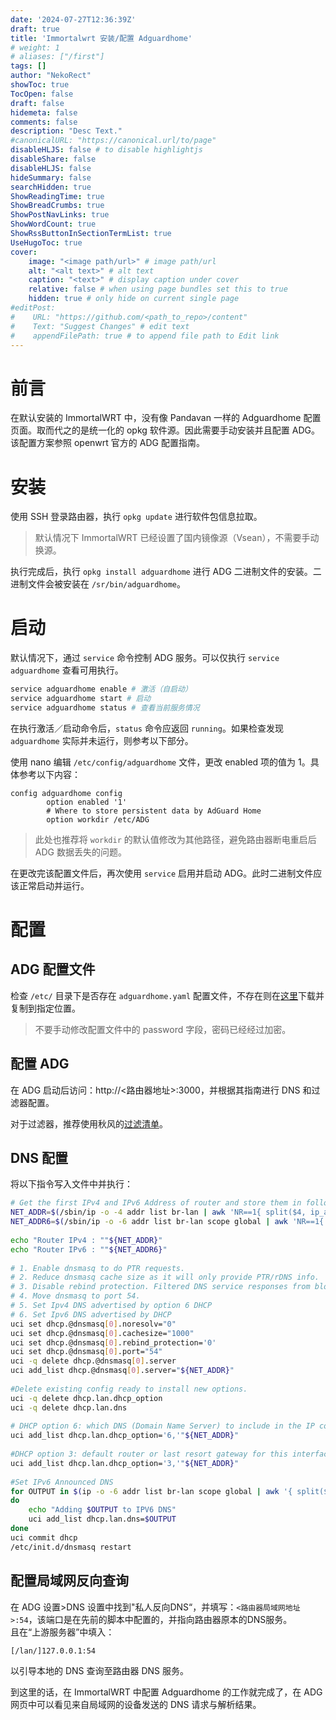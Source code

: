 ```yaml
---
date: '2024-07-27T12:36:39Z'
draft: true
title: 'Immortalwrt 安装/配置 Adguardhome'
# weight: 1
# aliases: ["/first"]
tags: []
author: "NekoRect"
showToc: true
TocOpen: false
draft: false
hidemeta: false
comments: false
description: "Desc Text."
#canonicalURL: "https://canonical.url/to/page"
disableHLJS: false # to disable highlightjs
disableShare: false
disableHLJS: false
hideSummary: false
searchHidden: true
ShowReadingTime: true
ShowBreadCrumbs: true
ShowPostNavLinks: true
ShowWordCount: true
ShowRssButtonInSectionTermList: true
UseHugoToc: true
cover:
    image: "<image path/url>" # image path/url
    alt: "<alt text>" # alt text
    caption: "<text>" # display caption under cover
    relative: false # when using page bundles set this to true
    hidden: true # only hide on current single page
#editPost:
#    URL: "https://github.com/<path_to_repo>/content"
#    Text: "Suggest Changes" # edit text
#    appendFilePath: true # to append file path to Edit link
---
```


# 前言

在默认安装的 ImmortalWRT 中，没有像 Pandavan 一样的 Adguardhome 配置页面。取而代之的是统一化的 opkg 软件源。因此需要手动安装并且配置 ADG。该配置方案参照 openwrt 官方的 ADG 配置指南。

# 安装

使用 SSH 登录路由器，执行 `opkg update` 进行软件包信息拉取。

> 默认情况下 ImmortalWRT 已经设置了国内镜像源（Vsean），不需要手动换源。

执行完成后，执行 `opkg install adguardhome` 进行 ADG 二进制文件的安装。二进制文件会被安装在 `/sr/bin/adguardhome`。

# 启动

默认情况下，通过 `service` 命令控制 ADG 服务。可以仅执行 `service adguardhome` 查看可用执行。

```bash
service adguardhome enable # 激活（自启动）
service adguardhome start # 启动
service adguardhome status # 查看当前服务情况
```

在执行激活／启动命令后，`status` 命令应返回 `running`。如果检查发现 `adguardhome` 实际并未运行，则参考以下部分。

使用 nano 编辑 `/etc/config/adguardhome` 文件，更改 enabled 项的值为 1。具体参考以下内容：

```plain
config adguardhome config
        option enabled '1'
        # Where to store persistent data by AdGuard Home
        option workdir /etc/ADG
```

> 此处也推荐将 `workdir` 的默认值修改为其他路径，避免路由器断电重启后 ADG 数据丢失的问题。

在更改完该配置文件后，再次使用 `service` 启用并启动 ADG。此时二进制文件应该正常启动并运行。

# 配置

## ADG 配置文件

检查 `/etc/` 目录下是否存在 `adguardhome.yaml` 配置文件，不存在则在[这里]()下载并复制到指定位置。

> 不要手动修改配置文件中的 password 字段，密码已经经过加密。

## 配置 ADG 

在 ADG 启动后访问：http://<路由器地址>:3000，并根据其指南进行 DNS 和过滤器配置。

对于过滤器，推荐使用秋风的[过滤清单](https://github.com/TG-Twilight/AWAvenue-Ads-Rule)。

## DNS 配置

将以下指令写入文件中并执行：

```bash
# Get the first IPv4 and IPv6 Address of router and store them in following variables for use during the script.
NET_ADDR=$(/sbin/ip -o -4 addr list br-lan | awk 'NR==1{ split($4, ip_addr, "/"); print ip_addr[1] }')
NET_ADDR6=$(/sbin/ip -o -6 addr list br-lan scope global | awk 'NR==1{ split($4, ip_addr, "/"); print ip_addr[1] }')
 
echo "Router IPv4 : ""${NET_ADDR}"
echo "Router IPv6 : ""${NET_ADDR6}"
 
# 1. Enable dnsmasq to do PTR requests.
# 2. Reduce dnsmasq cache size as it will only provide PTR/rDNS info.
# 3. Disable rebind protection. Filtered DNS service responses from blocked domains are 0.0.0.0 which causes dnsmasq to fill the system log with possible DNS-rebind attack detected messages.
# 4. Move dnsmasq to port 54.
# 5. Set Ipv4 DNS advertised by option 6 DHCP 
# 6. Set Ipv6 DNS advertised by DHCP
uci set dhcp.@dnsmasq[0].noresolv="0"
uci set dhcp.@dnsmasq[0].cachesize="1000"
uci set dhcp.@dnsmasq[0].rebind_protection='0'
uci set dhcp.@dnsmasq[0].port="54"
uci -q delete dhcp.@dnsmasq[0].server
uci add_list dhcp.@dnsmasq[0].server="${NET_ADDR}"
 
#Delete existing config ready to install new options.
uci -q delete dhcp.lan.dhcp_option
uci -q delete dhcp.lan.dns
 
# DHCP option 6: which DNS (Domain Name Server) to include in the IP configuration for name resolution
uci add_list dhcp.lan.dhcp_option='6,'"${NET_ADDR}" 
 
#DHCP option 3: default router or last resort gateway for this interface
uci add_list dhcp.lan.dhcp_option='3,'"${NET_ADDR}"
 
#Set IPv6 Announced DNS
for OUTPUT in $(ip -o -6 addr list br-lan scope global | awk '{ split($4, ip_addr, "/"); print ip_addr[1] }')
do
	echo "Adding $OUTPUT to IPV6 DNS"
	uci add_list dhcp.lan.dns=$OUTPUT
done
uci commit dhcp
/etc/init.d/dnsmasq restart
```

## 配置局域网反向查询

在 ADG 设置>DNS 设置中找到"私人反向DNS“，并填写：`<路由器局域网地址>:54`，该端口是在先前的脚本中配置的，并指向路由器原本的DNS服务。  
且在“上游服务器”中填入：

```plain
[/lan/]127.0.0.1:54
```

以引导本地的 DNS 查询至路由器 DNS 服务。

到这里的话，在 ImmortalWRT 中配置 Adguardhome 的工作就完成了，在 ADG 网页中可以看见来自局域网的设备发送的 DNS 请求与解析结果。